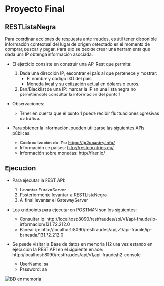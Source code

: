 # Proyecto Final
## RESTListaNegra

Para coordinar acciones de respuesta ante fraudes, es útil tener disponible información contextual del lugar de origen detectado en el momento de comprar, buscar y pagar. Para ello se decide crear una herramienta que dada una IP obtenga información asociada.

- El ejercicio consiste en construir una API Rest que permita:
  1. Dada una dirección IP, encontrar el país al que pertenece y mostrar:
      - El nombre y código ISO del país
      - Moneda local y su cotización actual en dólares o euros.
  2. Ban/Blacklist de una IP: marcar la IP en una lista negra no permitiéndole consultar la información del punto 1

- Observaciones: 
  - Tener en cuenta que el punto 1 puede recibir fluctuaciones agresivas de tráfico.

- Para obtener la información, pueden utilizarse las siguientes APIs públicas:
  - Geolocalización de IPs: https://ip2country.info/
  - Información de paises: http://restcountries.eu/
  - Información sobre monedas: http//fixer.io/

## Ejecucion

- Para ejecutar la REST API:
  1. Levantar EurekaServer
  2. Posteriormente levantar la RESTListaNegra
  3. Al final levantar el GatewayServer

- Los endpoints para ejecutar en POSTMAN son los siguientes:
  - Consultar ip: http://localhost:8090/restfraudes/api/v1/api-fraude/ip-informacion/131.72.212.0 
  - Banear ip: http://localhost:8090/restfraudes/api/v1/api-fraude/ip-baneada/131.72.212.0

- Se puede visitar la Base de datos en memoria H2 una vez estando en ejecucion la REST API en el siguiente enlace: http://localhost:8090/restfraudes/api/v1/api-fraude/h2-console
  - UserName: sa
  - Password: sa


![BD en memoria](https://user-images.githubusercontent.com/99521248/156703301-f8d3c226-1f68-4557-9f84-b09c2934177b.png)
